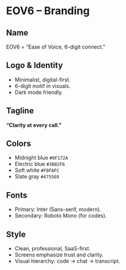 # EOV6 – Branding

## Name
EOV6 = “Ease of Voice, 6-digit connect.”

## Logo & Identity
- Minimalist, digital-first.
- 6-digit motif in visuals.
- Dark mode friendly.

## Tagline
**“Clarity at every call.”**

## Colors
- Midnight blue `#0F172A`
- Electric blue `#3B82F6`
- Soft white `#F8FAFC`
- Slate gray `#475569`

## Fonts
- Primary: Inter (Sans-serif, modern).
- Secondary: Roboto Mono (for codes).

## Style
- Clean, professional, SaaS-first.
- Screens emphasize trust and clarity.
- Visual hierarchy: code → chat → transcript.

